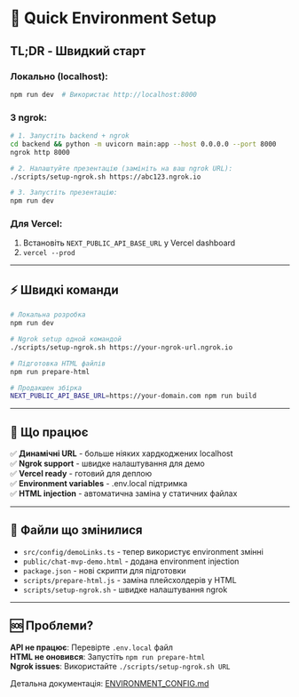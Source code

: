 # 🚀 Quick Environment Setup

## TL;DR - Швидкий старт

### Локально (localhost):
```bash
npm run dev  # Використає http://localhost:8000
```

### З ngrok:
```bash
# 1. Запустіть backend + ngrok
cd backend && python -m uvicorn main:app --host 0.0.0.0 --port 8000
ngrok http 8000

# 2. Налаштуйте презентацію (замініть на ваш ngrok URL):
./scripts/setup-ngrok.sh https://abc123.ngrok.io

# 3. Запустіть презентацію:
npm run dev
```

### Для Vercel:
1. Встановіть `NEXT_PUBLIC_API_BASE_URL` у Vercel dashboard
2. `vercel --prod`

---

## ⚡ Швидкі команди

```bash
# Локальна розробка
npm run dev

# Ngrok setup одной командой
./scripts/setup-ngrok.sh https://your-ngrok-url.ngrok.io

# Підготовка HTML файлів
npm run prepare-html

# Продакшен збірка
NEXT_PUBLIC_API_BASE_URL=https://your-domain.com npm run build
```

---

## 📱 Що працює

✅ **Динамічні URL** - больше ніяких хардкоджених localhost  
✅ **Ngrok support** - швидке налаштування для демо  
✅ **Vercel ready** - готовий для деплою  
✅ **Environment variables** - .env.local підтримка  
✅ **HTML injection** - автоматична заміна у статичних файлах  

---

## 🔧 Файли що змінилися

- `src/config/demoLinks.ts` - тепер використує environment змінні
- `public/chat-mvp-demo.html` - додана environment injection  
- `package.json` - нові скрипти для підготовки
- `scripts/prepare-html.js` - заміна плейсхолдерів у HTML
- `scripts/setup-ngrok.sh` - швидке налаштування ngrok

---

## 🆘 Проблеми?

**API не працює**: Перевірте `.env.local` файл  
**HTML не оновився**: Запустіть `npm run prepare-html`  
**Ngrok issues**: Використайте `./scripts/setup-ngrok.sh URL`

Детальна документація: [ENVIRONMENT_CONFIG.md](./ENVIRONMENT_CONFIG.md)